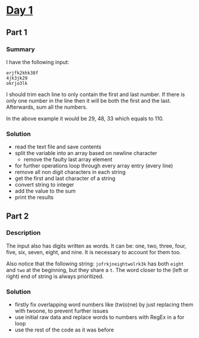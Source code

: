 # [Day 1](https://adventofcode.com/2023/day/1)

## Part 1

### Summary

I have the following input:

```
erjfk2khk38f
4jk3jk29
okrjo3lk
```

I should trim each line to only contain the first and last number. If there is only one number in the line then it will be both the first and the last. Afterwards, sum all the numbers.

In the above example it would be 29, 48, 33 which equals to 110.

### Solution

- read the text file and save contents
- split the variable into an array based on newline character
  - remove the faulty last array element
- for further operations loop through every array entry (every line)
- remove all non digit characters in each string
- get the first and last character of a string
- convert string to integer
- add the value to the sum
- print the results

## Part 2

### Description

The input also has digits written as words. It can be: one, two, three, four, five, six, seven, eight, and nine. It is necessary to account for them too.

Also notice that the following string: `jofrkjneightwolrk3k` has both `eight` and `two` at the beginning, but they share a `t`. The word closer to the (left or right) end of string is always prioritized.

### Solution

- firstly fix overlapping word numbers like (tw(o)ne) by just replacing them with twoone, to prevent further issues
- use initial raw data and replace words to numbers with RegEx in a for loop
- use the rest of the code as it was before
